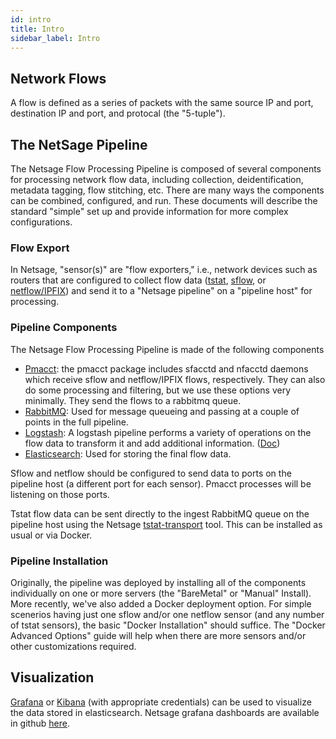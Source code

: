 ```yaml
---
id: intro
title: Intro
sidebar_label: Intro
---
```

## Network Flows

A flow is defined as a series of packets with the same source IP and port, destination IP and port, and protocal (the "5-tuple"). 

## The NetSage Pipeline

The Netsage Flow Processing Pipeline is composed of several components for processing network flow data, including collection, deidentification, metadata tagging, flow stitching, etc.
There are many ways the components can be combined, configured, and run. These documents will describe the standard "simple" set up and provide information for more complex configurations.

### Flow Export

In Netsage, "sensor(s)" are "flow exporters," i.e.,  network devices such as routers that are configured to collect flow data ([tstat](http://tstat.polito.it/), [sflow](https://www.rfc-editor.org/info/rfc3176), or [netflow/IPFIX](https://www.cisco.com/c/en/us/products/collateral/ios-nx-os-software/ios-netflow/prod_white_paper0900aecd80406232.html)) and send it to a "Netsage pipeline" on a "pipeline host" for processing. 

### Pipeline Components

The Netsage Flow Processing Pipeline is made of the following components

 - [Pmacct](https://github.com/pmacct/pmacct): the pmacct package includes sfacctd and nfacctd daemons which receive sflow and netflow/IPFIX flows, respectively. They can also do some processing and filtering, but we use these options very minimally. They send the flows to a rabbitmq queue.
 - [RabbitMQ](https://www.rabbitmq.com/): Used for message queueing and passing at a couple of points in the full pipeline.
 - [Logstash](https://www.elastic.co/logstash): A logstash pipeline performs a variety of operations on the flow data to transform it and add additional information.  ([Doc](logstash.md))
 - [Elasticsearch](https://www.elastic.co/what-is/elasticsearch): Used for storing the final flow data. 

Sflow and netflow should be configured to send data to ports on the pipeline host (a different port for each sensor). Pmacct processes will be listening on those ports.

Tstat flow data can be sent directly to the ingest RabbitMQ queue on the pipeline host using the Netsage [tstat-transport](https://github.com/netsage-project/tstat-transport) tool. This can be installed as usual or via Docker. 

### Pipeline Installation

Originally, the pipeline was deployed by installing all of the components individually on one or more servers (the "BareMetal" or "Manual" Install). More recently, we've also added a Docker deployment option. For simple scenerios having just one sflow and/or one netflow sensor (and any number of tstat sensors), the basic "Docker Installation" should suffice. The "Docker Advanced Options" guide will help when there are more sensors and/or other customizations required.

## Visualization

[Grafana](https://grafana.com/oss/grafana/) or [Kibana](https://www.elastic.co/kibana) (with appropriate credentials) can be used to visualize the data stored in elasticsearch.  Netsage grafana dashboards are available in github [here](https://github.com/netsage-project/netsage-grafana-configs).



